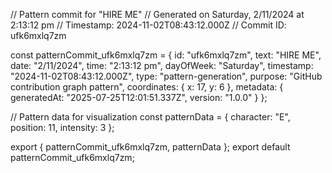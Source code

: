 // Pattern commit for "HIRE ME"
// Generated on Saturday, 2/11/2024 at 2:13:12 pm
// Timestamp: 2024-11-02T08:43:12.000Z
// Commit ID: ufk6mxlq7zm

const patternCommit_ufk6mxlq7zm = {
  id: "ufk6mxlq7zm",
  text: "HIRE ME",
  date: "2/11/2024",
  time: "2:13:12 pm",
  dayOfWeek: "Saturday",
  timestamp: "2024-11-02T08:43:12.000Z",
  type: "pattern-generation",
  purpose: "GitHub contribution graph pattern",
  coordinates: {
    x: 17,
    y: 6
  },
  metadata: {
    generatedAt: "2025-07-25T12:01:51.337Z",
    version: "1.0.0"
  }
};

// Pattern data for visualization
const patternData = {
  character: "E",
  position: 11,
  intensity: 3
};

export { patternCommit_ufk6mxlq7zm, patternData };
export default patternCommit_ufk6mxlq7zm;
